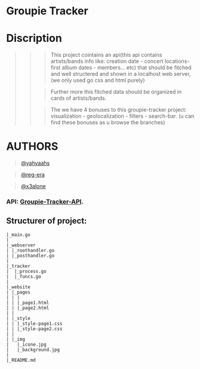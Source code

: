 # Groupie Tracker
# Discription
>>>This project cointains an api(this api contains artists/bands info like: creation date - concert locations- first album dates - members... etc) that should be fitched and well structered and shown in a localhost web server, (we only used go css and html purely)
>>
>>
>>>Further more this fitched data should be organized in cards of artists/bands.
>>
>>
>>>The we have 4 bonuses to this groupie-tracker project: visualization - geolocalization - filters - search-bar. (u can find these bonuses as u browse the branches)
# AUTHORS
>[@yahyaahs](https://github.com/yahyaahs)

>[@reg-era](https://github.com/reg-era)

>[@x3alone](https://github.com/x3alone)
### API: [Groupie-Tracker-API](https://groupietrackers.herokuapp.com/api).

## Structurer of project:
```
|_main.go
|
|_webserver
| |_roothandler.go
| |_posthandler.go
|  
|_tracker
|  |_process.go
|  |_funcs.go
|
|_website
| |_pages
| | |
| | |_page1.html
| | |_page2.html
| | 
| |_style
| | |_style-page1.css
| | |_style-page2.css
| |
| |_img
|   |_icone.jpg
|   |_background.jpg
|
|_README.md
```